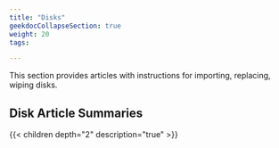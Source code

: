 ```yaml
---
title: "Disks"
geekdocCollapseSection: true
weight: 20
tags:

---
```


This section provides articles with instructions for importing, replacing, wiping disks.

## Disk Article Summaries

{{< children depth="2" description="true" >}}